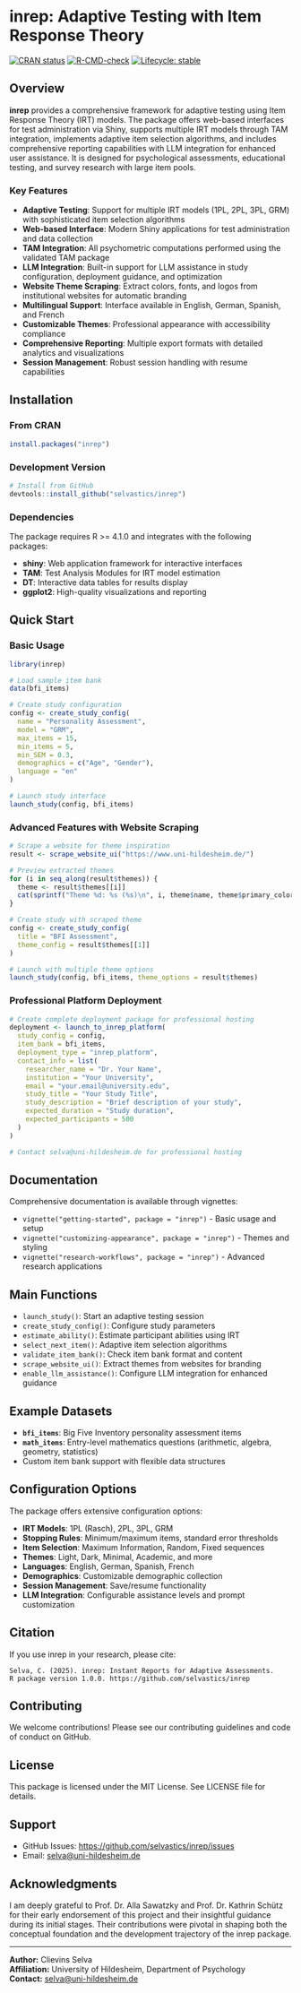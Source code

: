 # inrep: Adaptive Testing with Item Response Theory

<!-- badges: start -->
[![CRAN status](https://www.r-pkg.org/badges/version/inrep)](https://CRAN.R-project.org/package=inrep)
[![R-CMD-check](https://github.com/selvastics/inrep/workflows/R-CMD-check/badge.svg)](https://github.com/selvastics/inrep/actions)
[![Lifecycle: stable](https://img.shields.io/badge/lifecycle-stable-brightgreen.svg)](https://lifecycle.r-lib.org/articles/stages.html#stable)
<!-- badges: end -->

## Overview

**inrep** provides a comprehensive framework for adaptive testing using Item Response Theory (IRT) models. The package offers web-based interfaces for test administration via Shiny, supports multiple IRT models through TAM integration, implements adaptive item selection algorithms, and includes comprehensive reporting capabilities with LLM integration for enhanced user assistance. It is designed for psychological assessments, educational testing, and survey research with large item pools.

### Key Features

- **Adaptive Testing**: Support for multiple IRT models (1PL, 2PL, 3PL, GRM) with sophisticated item selection algorithms
- **Web-based Interface**: Modern Shiny applications for test administration and data collection
- **TAM Integration**: All psychometric computations performed using the validated TAM package
- **LLM Integration**: Built-in support for LLM assistance in study configuration, deployment guidance, and optimization
- **Website Theme Scraping**: Extract colors, fonts, and logos from institutional websites for automatic branding
- **Multilingual Support**: Interface available in English, German, Spanish, and French
- **Customizable Themes**: Professional appearance with accessibility compliance
- **Comprehensive Reporting**: Multiple export formats with detailed analytics and visualizations
- **Session Management**: Robust session handling with resume capabilities

## Installation

### From CRAN

```r
install.packages("inrep")
```

### Development Version

```r
# Install from GitHub
devtools::install_github("selvastics/inrep")
```

### Dependencies

The package requires R >= 4.1.0 and integrates with the following packages:

- **shiny**: Web application framework for interactive interfaces
- **TAM**: Test Analysis Modules for IRT model estimation
- **DT**: Interactive data tables for results display
- **ggplot2**: High-quality visualizations and reporting

## Quick Start

### Basic Usage

```r
library(inrep)

# Load sample item bank
data(bfi_items)

# Create study configuration
config <- create_study_config(
  name = "Personality Assessment",
  model = "GRM",
  max_items = 15,
  min_items = 5,
  min_SEM = 0.3,
  demographics = c("Age", "Gender"),
  language = "en"
)

# Launch study interface
launch_study(config, bfi_items)
```

### Advanced Features with Website Scraping

```r
# Scrape a website for theme inspiration
result <- scrape_website_ui("https://www.uni-hildesheim.de/")

# Preview extracted themes
for (i in seq_along(result$themes)) {
  theme <- result$themes[[i]]
  cat(sprintf("Theme %d: %s (%s)\n", i, theme$name, theme$primary_color))
}

# Create study with scraped theme
config <- create_study_config(
  title = "BFI Assessment",
  theme_config = result$themes[[1]]
)

# Launch with multiple theme options
launch_study(config, bfi_items, theme_options = result$themes)
```

### Professional Platform Deployment

```r
# Create complete deployment package for professional hosting
deployment <- launch_to_inrep_platform(
  study_config = config,
  item_bank = bfi_items,
  deployment_type = "inrep_platform",
  contact_info = list(
    researcher_name = "Dr. Your Name",
    institution = "Your University", 
    email = "your.email@university.edu",
    study_title = "Your Study Title",
    study_description = "Brief description of your study",
    expected_duration = "Study duration",
    expected_participants = 500
  )
)

# Contact selva@uni-hildesheim.de for professional hosting
```

## Documentation

Comprehensive documentation is available through vignettes:

- `vignette("getting-started", package = "inrep")` - Basic usage and setup
- `vignette("customizing-appearance", package = "inrep")` - Themes and styling
- `vignette("research-workflows", package = "inrep")` - Advanced research applications

## Main Functions

- `launch_study()`: Start an adaptive testing session
- `create_study_config()`: Configure study parameters
- `estimate_ability()`: Estimate participant abilities using IRT
- `select_next_item()`: Adaptive item selection algorithms
- `validate_item_bank()`: Check item bank format and content
- `scrape_website_ui()`: Extract themes from websites for branding
- `enable_llm_assistance()`: Configure LLM integration for enhanced guidance

## Example Datasets

- **`bfi_items`**: Big Five Inventory personality assessment items
- **`math_items`**: Entry-level mathematics questions (arithmetic, algebra, geometry, statistics)
- Custom item bank support with flexible data structures

## Configuration Options

The package offers extensive configuration options:

- **IRT Models**: 1PL (Rasch), 2PL, 3PL, GRM
- **Stopping Rules**: Minimum/maximum items, standard error thresholds
- **Item Selection**: Maximum Information, Random, Fixed sequences
- **Themes**: Light, Dark, Minimal, Academic, and more
- **Languages**: English, German, Spanish, French
- **Demographics**: Customizable demographic collection
- **Session Management**: Save/resume functionality
- **LLM Integration**: Configurable assistance levels and prompt customization

## Citation

If you use inrep in your research, please cite:

```
Selva, C. (2025). inrep: Instant Reports for Adaptive Assessments. 
R package version 1.0.0. https://github.com/selvastics/inrep
```

## Contributing

We welcome contributions! Please see our contributing guidelines and code of conduct on GitHub.

## License

This package is licensed under the MIT License. See LICENSE file for details.

## Support

- GitHub Issues: https://github.com/selvastics/inrep/issues
- Email: selva@uni-hildesheim.de

## Acknowledgments

I am deeply grateful to Prof. Dr. Alla Sawatzky and Prof. Dr. Kathrin Schütz for their early endorsement of this project and their insightful guidance during its initial stages. Their contributions were pivotal in shaping both the conceptual foundation and the development trajectory of the inrep package.

---

**Author:** Clievins Selva  
**Affiliation:** University of Hildesheim, Department of Psychology  
**Contact:** selva@uni-hildesheim.de
